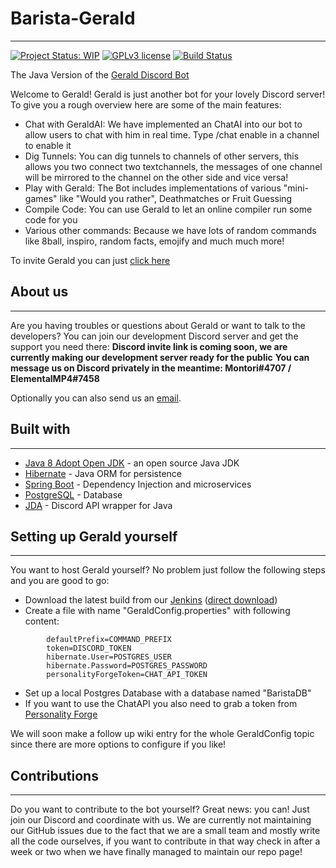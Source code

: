 # Barista-Gerald
___
[![Project Status: WIP](https://www.repostatus.org/badges/latest/wip.svg)](https://www.repostatus.org/#wip) [![GPLv3 license](https://img.shields.io/badge/License-GPLv3-blue.svg)](https://www.gnu.org/licenses/gpl-3.0) [![Build Status](https://jenkins.voidtech.de/buildStatus/icon?job=Barista+Gerald)](https://jenkins.voidtech.de/job/Barista%20Gerald/)

The Java Version of the [Gerald Discord Bot](https://github.com/Elementalmp4/GeraldCore)

Welcome to Gerald! Gerald is just another bot for your lovely Discord server! To give you a rough overview here are some of the main features:
- Chat with GeraldAI: We have implemented an ChatAI into our bot to allow users to chat with him in real time. Type /chat enable in a channel to enable it
- Dig Tunnels: You can dig tunnels to channels of other servers, this allows you two connect two textchannels, the messages of one channel will be mirrored to the channel on the other side and vice versa!
- Play with Gerald: The Bot includes implementations of various "mini-games" like "Would you rather", Deathmatches or Fruit Guessing
- Compile Code: You can use Gerald to let an online compiler run some code for you
- Various other commands: Because we have lots of random commands like 8ball, inspiro, random facts, emojify and much much more!

To invite Gerald you can just [click here](https://discord.com/api/oauth2/authorize?client_id=555816892141404163&permissions=805694544&scope=bot)
## About us
___
Are you having troubles or questions about Gerald or want to talk to the developers? You can join our development Discord server and get the support you need there:
**Discord invite link is coming soon, we are currently making our development server ready for the public**
**You can message us on Discord privately in the meantime: Montori#4707 / ElementalMP4#7458**

Optionally you can also send us an [email](mailto:gerald@voidtech.de).

## Built with
___
- [Java 8 Adopt Open JDK](https://adoptopenjdk.net/) - an open source Java JDK
- [Hibernate](https://hibernate.org/) - Java ORM for persistence
- [Spring Boot](https://spring.io/projects/spring-boot) - Dependency Injection and microservices
- [PostgreSQL](https://www.postgresql.org/) - Database
- [JDA](https://github.com/DV8FromTheWorld/JDA) -  Discord API wrapper for Java

## Setting up Gerald yourself
___
You want to host Gerald yourself? No problem just follow the following steps and you are good to go:
- Download the latest build from our [Jenkins](https://jenkins.voidtech.de/job/Barista%20Gerald/lastSuccessfulBuild/)    ([direct download](https://jenkins.voidtech.de/job/Barista%20Gerald/lastSuccessfulBuild/artifact/target/original-BaristaGerald-0.0.1-SNAPSHOT.jar))
- Create a file with name "GeraldConfig.properties" with following content:
```
        defaultPrefix=COMMAND_PREFIX
        token=DISCORD_TOKEN
        hibernate.User=POSTGRES_USER
        hibernate.Password=POSTGRES_PASSWORD
        personalityForgeToken=CHAT_API_TOKEN
```
- Set up a local Postgres Database with a database named "BaristaDB"
- If you want to use the ChatAPI you also need to grab a token from [Personality Forge](https://www.personalityforge.com/)

We will soon make a follow up wiki entry for the whole GeraldConfig topic since there are more options to configure if you like!

## Contributions
___
Do you want to contribute to the bot yourself? Great news: you can! Just join our Discord and coordinate with us. 
We are currently not maintaining our GitHub issues due to the fact that we are a small team and mostly write all the code ourselves, if you want to contribute in that way check in after a week or two when we have finally managed to maintain our repo page!

